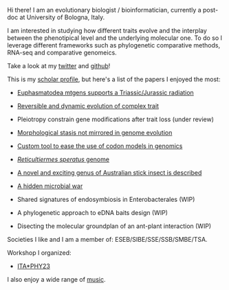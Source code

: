Hi there! I am an evolutionary biologist / bioinformatician, currently a post-doc at University of Bologna, Italy.

I am interested in studying how different traits evolve and the interplay between the phenotipical level and the underlying molecular one.
To do so I leverage different frameworks such as phylogenetic comparative methods, RNA-seq and comparative genomeics.

Take a look at my [twitter](https://twitter.com/fornigiobbe) and [github](https://github.com/for-giobbe)!

This is my [scholar profile](https://scholar.google.it/citations?user=xXrCOhAAAAAJ&hl=en), but here's a list of the papers I enjoyed the most:

- [Euphasmatodea mtgens supports a Triassic/Jurassic radiation](https://www.sciencedirect.com/science/article/abs/pii/S1055790320302554)

- [Reversible and dynamic evolution of complex trait](https://academic.oup.com/sysbio/advance-article-abstract/doi/10.1093/sysbio/syac038/6605864)

- Pleiotropy constrain gene modifications after trait loss (under review)

- [Morphological stasis not mirrored in genome evolution](https://doi.org/10.1016/j.ygeno.2021.11.001)

- [Custom tool to ease the use of codon models in genomics](https://github.com/for-giobbe/BASE)

- [_Reticultiermes speratus_ genome](https://doi.org/10.1111/imb.12818)

- [A novel and exciting genus of Australian stick insect is described](https://doi.org/10.1093/zoolinnean/zlac074)

- [A hidden microbial war](https://www.pnas.org/doi/10.1073/pnas.2216922120)

- Shared signatures of endosymbiosis in Enterobacterales (WIP)

- A phylogenetic approach to eDNA baits design (WIP)

- Disecting the molecular groundplan of an ant-plant interaction (WIP)

Societies I like and I am a member of: ESEB/SIBE/SSE/SSB/SMBE/TSA.

Workshop I organized:

- [ITA*PHY23](https://sites.google.com/view/itaphylogeneticsworkshop/itaphy)

I also enjoy a wide range of [music](https://madteo.bandcamp.com/track/rugrats-dont-techno-for-an-answer).
